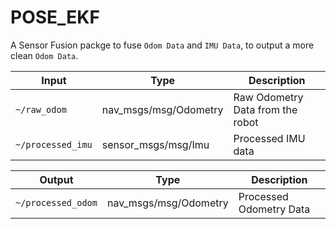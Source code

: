 # POSE_EKF

A Sensor Fusion packge to fuse `Odom Data` and `IMU Data`, to output a more clean `Odom Data`.

| Input | Type | Description |
|-------|------|-------------|
| `~/raw_odom` | nav_msgs/msg/Odometry | Raw Odometry Data from the robot |
| `~/processed_imu` | sensor_msgs/msg/Imu | Processed IMU data | 

|Output | Type | Description |
|-------|------|-------------|
| `~/processed_odom` | nav_msgs/msg/Odometry | Processed Odometry Data |